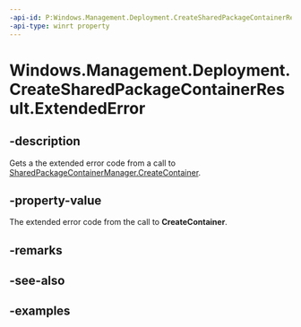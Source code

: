 ```yaml
---
-api-id: P:Windows.Management.Deployment.CreateSharedPackageContainerResult.ExtendedError
-api-type: winrt property
---
```


# Windows.Management.Deployment.CreateSharedPackageContainerResult.ExtendedError

<!--
public System.Exception ExtendedError { get; }
-->


## -description

Gets a the extended error code from a call to  [SharedPackageContainerManager.CreateContainer](sharedpackagecontainermanager_createcontainer_1800565425.md).

## -property-value

The extended error code from the call to **CreateContainer**.

## -remarks

## -see-also

## -examples


